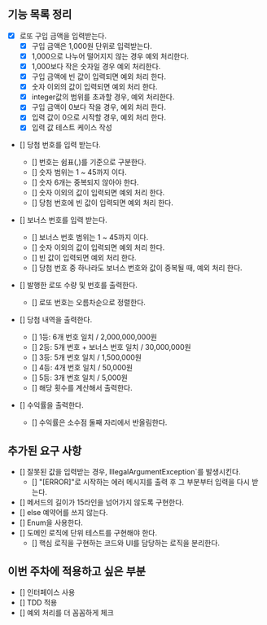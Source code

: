 ## 기능 목록 정리

- [X] 로또 구입 금액을 입력받는다.
    - [X] 구입 금액은 1,000원 단위로 입력받는다.
    - [X] 1,000으로 나누어 떨어지지 않는 경우 예외 처리한다.
    - [X] 1,000보다 작은 숫자일 경우 예외 처리한다.
    - [X] 구입 금액에 빈 값이 입력되면 예외 처리 한다.
    - [X] 숫자 이외의 값이 입력되면 예외 처리 한다.
    - [X] integer값의 범위를 초과할 경우, 예외 처리한다.
    - [X] 구입 금액이 0보다 작을 경우, 예외 처리 한다.
    - [X] 입력 값이 0으로 시작할 경우, 예외 처리 한다.
    - [X] 입력 값 테스트 케이스 작성

- [] 당첨 번호를 입력 받는다.
    - [] 번호는 쉼표(,)를 기준으로 구분한다.
    - [] 숫자 범위는 1 ~ 45까지 이다.
    - [] 숫자 6개는 중복되지 않아야 한다.
    - [] 숫자 이외의 값이 입력되면 예외 처리 한다.
    - [] 당첨 번호에 빈 값이 입력되면 예외 처리 한다.

- [] 보너스 번호를 입력 받는다.
    - [] 보너스 번호 범위는 1 ~ 45까지 이다.
    - [] 숫자 이외의 값이 입력되면 예외 처리 한다.
    - [] 빈 값이 입력되면 예외 처리 한다.
    - [] 당첨 번호 중 하나라도 보너스 번호와 값이 중복될 때, 예외 처리 한다.

- [] 발행한 로또 수량 및 번호를 출력한다.
    - [] 로또 번호는 오름차순으로 정렬한다.

- [] 당첨 내역을 출력한다.
    - [] 1등: 6개 번호 일치 / 2,000,000,000원
    - [] 2등: 5개 번호 + 보너스 번호 일치 / 30,000,000원
    - [] 3등: 5개 번호 일치 / 1,500,000원
    - [] 4등: 4개 번호 일치 / 50,000원
    - [] 5등: 3개 번호 일치 / 5,000원
    - [] 해당 횟수를 계산해서 출력한다.
  
- [] 수익률을 출력한다.
    - [] 수익률은 소수점 둘째 자리에서 반올림한다.
  
## 추가된 요구 사항
- [] 잘못된 값을 입력받는 경우, IllegalArgumentException`를 발생시킨다.
  - [] "[ERROR]"로 시작하는 에러 메시지를 출력 후 그 부분부터 입력을 다시 받는다.
- [] 메서드의 길이가 15라인을 넘어가지 않도록 구현한다.
- [] else 예약어를 쓰지 않는다.
- [] Enum을 사용한다.
- [] 도메인 로직에 단위 테스트를 구현해야 한다.
    - [] 핵심 로직을 구현하는 코드와 UI를 담당하는 로직을 분리한다.

## 이번 주차에 적용하고 싶은 부분
- [] 인터페이스 사용
- [] TDD 적용
- [] 예외 처리를 더 꼼꼼하게 체크
